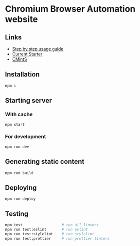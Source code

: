 # Chromium Browser Automation website

## Links

- [Step by step usage guide](https://cmints.io/quick-start)
- [Current Starter](https://single.cmints.io/)
- [CMintS](https://cmints.io)

## Installation

```
npm i
```

## Starting server

### With cache

```
npm start
```

### For development

```
npm run dev
```

## Generating static content

```
npm run build
```

## Deploying

```
npm run deploy
```

## Testing

```bash
npm test                  # run all linters
npm run test:eslint       # run eslint
npm run test:stylelint    # run stylelint
npm run test:prettier     # run prettier linters
```
